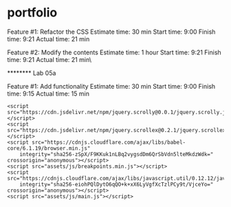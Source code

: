 # portfolio


Feature #1: Refactor the CSS
Estimate time: 30 min
Start time: 9:00
Finish time: 9:21
Actual time: 21 min


Feature #2: Modify the contents
Estimate time: 1 hour
Start time: 9:21
Finish time: 9:21
Actual time: 21 min\

******** Lab 05a

Feature #1: Add functionality
Estimate time: 30 min
Start time: 9:00
Finish time: 9:15
Actual time: 15 min

<script src="https://cdnjs.cloudflare.com/ajax/libs/jquery/3.4.1/jquery.min.js"
		integrity="sha256-CSXorXvZcTkaix6Yvo6HppcZGetbYMGWSFlBw8HfCJo=" crossorigin="anonymous"></script>
	<script src="https://cdn.jsdelivr.net/npm/jquery.scrolly@0.0.1/jquery.scrolly.js"></script>
	<script src="https://cdn.jsdelivr.net/npm/jquery.scrollex@0.2.1/jquery.scrollex.min.js"></script>
	<script src="https://cdnjs.cloudflare.com/ajax/libs/babel-core/6.1.19/browser.min.js"
		integrity="sha256-zSpX/F9KKuk1nLBq2vygsdDm6QrSbVdn5lteMkdzWdk=" crossorigin="anonymous"></script>
	<script src="assets/js/breakpoints.min.js"></script>
	<script src="https://cdnjs.cloudflare.com/ajax/libs/javascript.util/0.12.12/javascript.util.min.js"
		integrity="sha256-eiohPQlDytO6qQO+k+xX6LyVgfXcTzlPCy9t/VjceYo=" crossorigin="anonymous"></script>
	<script src="assets/js/main.js"></script>